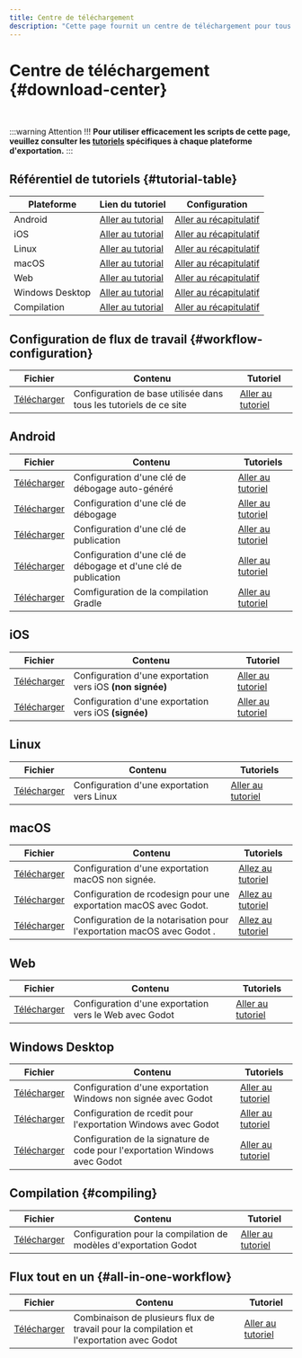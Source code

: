 ```yaml
---
title: Centre de téléchargement
description: "Cette page fournit un centre de téléchargement pour tous les fichiers téléchargeables sur ce site."
---
```


# Centre de téléchargement {#download-center}

<br>

:::warning Attention !!!
**Pour utiliser efficacement les scripts de cette page, veuillez consulter les [tutoriels](#tutorial-table) spécifiques à chaque plateforme d'exportation.**
:::

## Référentiel de tutoriels {#tutorial-table}

| Plateforme        | Lien du tutoriel                                   | Configuration                                                    |
| ----------------- | -------------------------------------------------- | ---------------------------------------------------------------- |
| Android           | [Aller au tutorial](./workflows/android-workflow.md)         | [Aller au récapitulatif](./workflows/android-workflow.md#overview)         |
| iOS               | [Aller au tutorial](./workflows/ios-workflow.md)             | [Aller au récapitulatif](./workflows/ios-workflow.md#overview)             |
| Linux             | [Aller au tutorial](./workflows/linux-workflow.md)           | [Aller au récapitulatif](./workflows/linux-workflow.md#overview)           |
| macOS             | [Aller au tutorial](./workflows/macos-workflow.md)           | [Aller au récapitulatif](./workflows/macos-workflow.md#overview)           |
| Web               | [Aller au tutorial](./workflows/web-workflow.md)             | [Aller au récapitulatif](./workflows/web-workflow.md#overview)             |
| Windows Desktop   | [Aller au tutorial](./workflows/windows-desktop-workflow.md) | [Aller au récapitulatif](./workflows/windows-desktop-workflow.md#overview) |
| Compilation  | [Aller au tutorial](./workflows/compiling.md) | [Aller au récapitulatif](./workflows/compiling.md#script-sample-script) |


## Configuration de flux de travail {#workflow-configuration}

| Fichier | Contenu | Tutoriel |
| ------- | ------- | -------- |
| <a href="/codemagic-godot-pipeline/templates/fr/workflow-configuration.yaml" download="codemagic.yaml">Télécharger</a> | Configuration de base utilisée dans tous les tutoriels de ce site | [Aller au tutoriel](./workflows/workflow-configuration.md#workflow-configuration) |


## Android

| Fichier    | Contenu                                  | Tutoriels |
| ---------- | ---------------------------------------- | --------- |
| <a href="/codemagic-godot-pipeline/templates/fr/android/android-workflow-auto-debug-signed.yaml" download="codemagic.yaml">Télécharger</a> | Configuration d'une clé de débogage auto-généré | [Aller au tutoriel](./workflows/android-workflow.md#self-generated-debug-keystore) |
| <a href="/codemagic-godot-pipeline/templates/fr/android/android-workflow-debug-signed.yaml" download="codemagic.yaml">Télécharger</a>      | Configuration d'une clé de débogage             | [Aller au tutoriel](./workflows/android-workflow.md#debug-keystore) |
| <a href="/codemagic-godot-pipeline/templates/fr/android/android-workflow-release-signed.yaml" download="codemagic.yaml">Télécharger</a>    | Configuration d'une clé de publication           | [Aller au tutoriel](./workflows/android-workflow.md#release-keystore) |
| <a href="/codemagic-godot-pipeline/templates/fr/android/android-workflow.yaml" download="codemagic.yaml">Télécharger</a>                   | Configuration d'une clé de débogage et d'une clé de publication | [Aller au tutoriel](./workflows/android-workflow.md#debug-keystore) |
| <a href="/codemagic-godot-pipeline/templates/fr/android/android-workflow-gradle-build.yaml" download="codemagic.yaml">Télécharger</a> | Comfiguration de la compilation Gradle | [Aller au tutoriel](./workflows/android-workflow.md#gradle-builds) |


## iOS

| Fichier | Contenu | Tutoriel |
| ------- | ------- | -------- |
| <a href="/codemagic-godot-pipeline/templates/fr/ios/ios-workflow.yaml" download="codemagic.yaml">Télécharger</a> | Configuration d'une exportation vers iOS **(non signée)** | [Aller au tutoriel](./workflows/ios-workflow.md#configuration) |
| <a href="/codemagic-godot-pipeline/templates/fr/ios/ios-workflow-signed.yaml" download="codemagic.yaml">Télécharger</a> | Configuration d'une exportation vers iOS **(signée)** | [Aller au tutoriel](./workflows/ios-workflow.md#credentials) |


## Linux

| Fichier    | Contenu       | Tutoriels                        |
| ---------- | ------------- | -------------------------------- |
| <a href="/codemagic-godot-pipeline/templates/fr/linux/linux-workflow.yaml" download="codemagic.yaml">Télécharger</a> | Configuration d'une exportation vers Linux | [Aller au tutoriel](./workflows/linux-workflow.md) |


## macOS

| Fichier      | Contenu       | Tutoriels        |
| ------------ | ------------- | ---------------- |
| <a href="/codemagic-godot-pipeline/templates/fr/macos/macos-workflow-unsigned.yaml" download="codemagic.yaml">Télécharger</a>     | Configuration d'une exportation macOS non signée. | [Allez au tutoriel](./workflows/macos-workflow.md#configuration) |
| <a href="/codemagic-godot-pipeline/templates/fr/macos/macos-workflow-rcodesign.yaml" download="codemagic.yaml">Télécharger</a>    | Configuration de rcodesign pour une exportation macOS avec Godot. | [Allez au tutoriel](./workflows/macos-workflow.md#configure-rcodesign) |
| <a href="/codemagic-godot-pipeline/templates/fr/macos/macos-workflow-notarization.yaml" download="codemagic.yaml">Télécharger</a> | Configuration de la notarisation pour l'exportation macOS avec Godot . | [Allez au tutoriel](./workflows/macos-workflow.md#configure-notarization) |


## Web

| Fichier   | Contenu        | Tutoriels                        |
| --------- | -------------- | -------------------------------- |
| <a href="/codemagic-godot-pipeline/templates/fr/web/web-workflow.yaml" download="codemagic.yaml">Télécharger</a> | Configuration d'une exportation vers le Web avec Godot | [Aller au tutoriel](./workflows/web-workflow.md) |


## Windows Desktop

| Fichier                      | Contenu                          | Tutoriels                        |
| ---------------------------- | --------------------------------- | -------------------------------- |
| <a href="/codemagic-godot-pipeline/templates/fr/windows/windows-desktop-workflow-unsigned.yaml" download="codemagic.yaml">Télécharger</a> | Configuration d'une exportation Windows non signée avec Godot | [Aller au tutoriel](./workflows/windows-desktop-workflow.md#minimal-configuration) |
| <a href="/codemagic-godot-pipeline/templates/fr/windows/windows-desktop-workflow-rcedit-config.yaml" download="codemagic.yaml">Télécharger</a> | Configuration de rcedit pour l'exportation Windows avec Godot | [Aller au tutoriel](./workflows/windows-desktop-workflow.md#rcedit-configuration) |
| <a href="/codemagic-godot-pipeline/templates/fr/windows/windows-desktop-workflow-signed.yaml" download="codemagic.yaml">Télécharger</a> | Configuration de la signature de code pour l'exportation Windows avec Godot | [Aller au tutoriel](./workflows/windows-desktop-workflow.md#code-signing) |


## Compilation {#compiling}

| Fichier    | Contenu         | Tutoriel                        |
| ---------- | --------------- | ------------------------------- |
| <a href="/codemagic-godot-pipeline/templates/fr/compiling.yaml" download="codemagic.yaml">Télécharger</a> | Configuration pour la compilation de modèles d'exportation Godot | [Aller au tutoriel](./workflows/compiling.md) |


## Flux tout en un {#all-in-one-workflow}

| Fichier    | Contenu         | Tutoriel                        |
| ---------- | --------------- | ------------------------------- |
| <a href="/codemagic-godot-pipeline/templates/fr/all-in-one-workflow.yaml" download="codemagic.yaml">Télécharger</a> | Combinaison de plusieurs flux de travail pour la compilation et l'exportation avec Godot | [Aller au tutoriel](./workflows/compiling.md) |